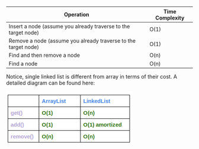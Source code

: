 | Operation | Time Complexity |
| ----------- | ----------- |
| Insert a node (assume you already traverse to the target node)  | O(1) |
| Remove a node (assume you already traverse to the target node)| O(1) | 
| Find and then remove a node | O(n) |
| Find a node | O(n) |

Notice, single linked list is different from array in terms of their cost. A detailed diagram can be found here:

![](./arraylist-vs-linkedlist-complexity.png)

